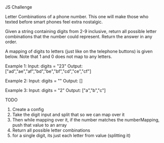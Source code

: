JS Challenge

Letter Combinations of a phone number.
This one will make those who texted before smart phones feel extra nostalgic.

Given a string containing digits from 2-9 inclusive, return all possible letter combinations that the number could represent. Return the answer in any order.

A mapping of digits to letters (just like on the telephone buttons) is given below. Note that 1 and 0 does not map to any letters.

Example 1:
Input: digits = "23"
Output: ["ad","ae","af","bd","be","bf","cd","ce","cf"]

Example 2:
Input: digits = ""
Output: []

Example 3:
Input: digits = "2"
Output: ["a","b","c"]


TODO
1. Create a config
2. Take the digit input and split that so we can map over it
3. Then while mapping over it, if the number matches the numberMapping, push that value to an array
4. Return all possible letter combinations
5. for a single digit, its just each letter from value (splitting it)